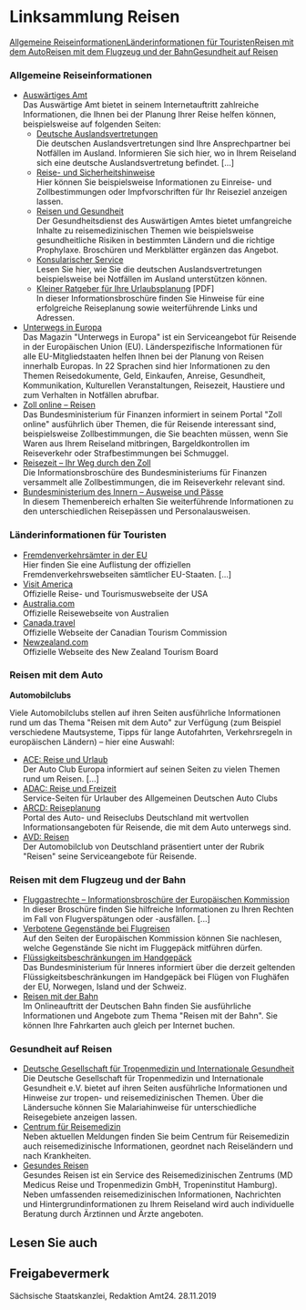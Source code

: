 # Linksammlung Reisen

[Allgemeine Reiseinformationen](#A)[Länderinformationen für Touristen](#E)[Reisen mit dem Auto](#B)[Reisen mit dem Flugzeug und der Bahn](#C)[Gesundheit auf Reisen](#D)

### Allgemeine Reiseinformationen

* [Auswärtiges Amt](http://www.auswaertiges-amt.de/ "auswaertiges-amt.de/")  
  Das Auswärtige Amt bietet in seinem Internetauftritt zahlreiche Informationen, die Ihnen bei der Planung Ihrer Reise helfen können, beispielsweise auf folgenden Seiten:
  + [Deutsche Auslandsvertretungen](http://www.auswaertiges-amt.de/DE/AAmt/Auslandsvertretungen/Uebersicht_node.html "Auswärtiges Amt: Auslandsvertretungen der Bundesrepublik Deutschland")  
    Die deutschen Auslandsvertretungen sind Ihre Ansprechpartner bei Notfällen im Ausland. Informieren Sie sich hier, wo in Ihrem Reiseland sich eine deutsche Auslandsvertretung befindet. [...]
  + [Reise- und Sicherheitshinweise](http://www.auswaertiges-amt.de/DE/Laenderinformationen/LaenderReiseinformationen_node.html "Auswärtiges Amt: Rubrik \"Länder, Reise, Sicherheit\" (auswaertiges-amt.de)")  
     Hier können Sie beispielsweise Informationen zu Einreise- und Zollbestimmungen oder Impfvorschriften für Ihr Reiseziel anzeigen lassen.
  + [Reisen und Gesundheit](https://www.auswaertiges-amt.de/de/ReiseUndSicherheit/reisemedizin "auswaertiges-amt.de/de/ReiseUndSicherheit/reisemedizin/")  
     Der Gesundheitsdienst des Auswärtigen Amtes bietet umfangreiche Inhalte zu reisemedizinischen Themen wie beispielsweise gesundheitliche Risiken in bestimmten Ländern und die richtige Prophylaxe. Broschüren und Merkblätter ergänzen das Angebot.
  + [Konsularischer Service](https://www.auswaertiges-amt.de/de/ReiseUndSicherheit/reise-und-sicherheitshinweise/konsularinfo "auswaertiges-amt.de/de/ReiseUndSicherheit/reise-und-sicherheitshinweise/konsularinfo")  
     Lesen Sie hier, wie Sie die deutschen Auslandsvertretungen beispielsweise bei Notfällen im Ausland unterstützen können.
  + [Kleiner Ratgeber für Ihre Urlaubsplanung](https://www.auswaertiges-amt.de/blob/199388/cb08a1bd31946fed34312dc561c81007/reiseplanung-data.pdf "Auswärtiges Amt, Broschüre: Sichere Urlaubsplanung") [PDF]  
     In dieser Informationsbroschüre finden Sie Hinweise für eine erfolgreiche Reiseplanung sowie weiterführende Links und Adressen.
* [Unterwegs in Europa](https://publications.europa.eu/de/publication-detail/-/publication/1e944b1b-3919-11e7-a08e-01aa75ed71a1 "Magazin \"Unterwegs in Europa\"")  
   Das Magazin "Unterwegs in Europa" ist ein Serviceangebot für Reisende in der Europäischen Union (EU). Länderspezifische Informationen für alle EU-Mitgliedstaaten helfen Ihnen bei der Planung von Reisen innerhalb Europas. In 22 Sprachen sind hier Informationen zu den Themen Reisedokumente, Geld, Einkaufen, Anreise, Gesundheit, Kommunikation, Kulturellen Veranstaltungen, Reisezeit, Haustiere und zum Verhalten in Notfällen abrufbar.
* [Zoll online – Reisen](http://www.zoll.de/DE/Privatpersonen/Reisen/reisen_node.html "Bundeszollverwaltung: Rubrik \"Reisen\" (Privat)")  
   Das Bundesministerium für Finanzen informiert in seinem Portal "Zoll online" ausführlich über Themen, die für Reisende interessant sind, beispielsweise Zollbestimmungen, die Sie beachten müssen, wenn Sie Waren aus Ihrem Reiseland mitbringen, Bargeldkontrollen im Reiseverkehr oder Strafbestimmungen bei Schmuggel.
* [Reisezeit – Ihr Weg durch den Zoll](https://www.bundesfinanzministerium.de/Content/DE/Standardartikel/Themen/Zoll/Der_zoll_broschuere.html "Broschüre \"Reisezeit - Ihr Weg durch den Zoll\"")  
   Die Informationsbroschüre des Bundesministeriums für Finanzen versammelt alle Zollbestimmungen, die im Reiseverkehr relevant sind.
* [Bundesministerium des Innern – Ausweise und Pässe](http://www.bmi.bund.de/DE/Themen/Moderne-Verwaltung-Oeffentlicher-Dienst/Ausweise-Paesse/ausweise-paesse_node.html "BMI: Pässe und Ausweise")  
   In diesem Themenbereich erhalten Sie weiterführende Informationen zu den unterschiedlichen Reisepässen und Personalausweisen.

### Länderinformationen für Touristen

* [Fremdenverkehrsämter in der EU](https://www.fremdenverkehrsamt.com/touristeninformation/europa/index.html "Touristeninformation mit einer Auflistung der Fremdenverkehrswebseiten der EU-Staaten.")  
  Hier finden Sie eine Auflistung der offiziellen Fremdenverkehrswebseiten sämtlicher EU-Staaten. [...]
* [Visit America](https://www.visittheusa.de "Tourismuswebsite der USA")  
   Offizielle Reise- und Tourismuswebseite der USA
* [Australia.com](http://www.australia.com/de/ "www.australia.com/de/")  
   Offizielle Reisewebseite von Australien
* [Canada.travel](http://www.canada.travel/ "Canadian Tourism Commission")  
   Offizielle Webseite der Canadian Tourism Commission
* [Newzealand.com](http://www.newzealand.com/de/ "Website des Neuseeländischen Tourismusagentur")  
   Offizielle Webseite des New Zealand Tourism Board

### Reisen mit dem Auto

**Automobilclubs**

Viele Automobilclubs stellen auf ihren Seiten ausführliche Informationen rund um das Thema "Reisen mit dem Auto" zur Verfügung (zum Beispiel verschiedene Mautsysteme, Tipps für lange Autofahrten, Verkehrsregeln in europäischen Ländern) – hier eine Auswahl:

* [ACE: Reise und Urlaub](https://www.ace-online.de/ "Autoclub Europa (ACE)")  
  Der Auto Club Europa informiert auf seinen Seiten zu vielen Themen rund um Reisen. [...]
* [ADAC: Reise und Freizeit](https://www.adac.de/reise_freizeit/ "ADAC: Rubrik \"Reisen und Freizeit\"")  
   Service-Seiten für Urlauber des Allgemeinen Deutschen Auto Clubs
* [ARCD: Reiseplanung](https://www.arcd.de/magazin/reisen/ "arcd.de/magazin/reisen")  
   Portal des Auto- und Reiseclubs Deutschland mit wertvollen Informationsangeboten für Reisende, die mit dem Auto unterwegs sind.
* [AVD: Reisen](https://www.avd.de/reisen/reiseangebote/5-auf-avd-reisen/ "avd.de/reisen/reiseangebote/5-auf-avd-reisen/")  
   Der Automobilclub von Deutschland präsentiert unter der Rubrik "Reisen" seine Serviceangebote für Reisende.

### Reisen mit dem Flugzeug und der Bahn

* [Fluggastrechte – Informationsbroschüre der Europäischen Kommission](http://europa.eu/youreurope/citizens/travel/passenger-rights/air/index_de.htm "Fluggastrechte: Informationsportal der Europäischen Kommission")  
  In dieser Broschüre finden Sie hilfreiche Informationen zu Ihren Rechten im Fall von Flugverspätungen oder -ausfällen. [...]
* [Verbotene Gegenstände bei Flugreisen](https://www.bundespolizei.de/Web/DE/01Sicher-auf-Reisen/01Mit-dem-Flugzeug/03Was-darf-ich-mitnehmen/verbotene-gegenstaende-im-flugzeug.html "Bundespolizei: Kapitel \"Verbotene Gegenstände bei Flugreisen\"")  
   Auf den Seiten der Europäischen Kommission können Sie nachlesen, welche Gegenstände Sie nicht im Fluggepäck mitführen dürfen.
* [Flüssigkeitsbeschränkungen im Handgepäck](https://www.bmi.bund.de/SharedDocs/pressemitteilungen/DE/2014/01/luftsicherheit.html "BMI: Flüssigkeitsbeschränkungen im Handgepäck")  
   Das Bundesministerium für Inneres informiert über die derzeit geltenden Flüssigkeitsbeschränkungen im Handgepäck bei Flügen von Flughäfen der EU, Norwegen, Island und der Schweiz.
* [Reisen mit der Bahn](https://www.bahn.de/p/view/service/service_uebersicht.shtml "Reise & Services (Deutsche Bahn AG)")  
   Im Onlineauftritt der Deutschen Bahn finden Sie ausführliche Informationen und Angebote zum Thema "Reisen mit der Bahn". Sie können Ihre Fahrkarten auch gleich per Internet buchen.

### Gesundheit auf Reisen

* [Deutsche Gesellschaft für Tropenmedizin und Internationale Gesundheit](http://www.dtg.org/ "Deutsche Gesellschaft für Tropenmedizin")  
  Die Deutsche Gesellschaft für Tropenmedizin und Internationale Gesundheit e.V. bietet auf ihren Seiten ausführliche Informationen und Hinweise zur tropen- und reisemedizinischen Themen. Über die Ländersuche können Sie Malariahinweise für unterschiedliche Reisegebiete anzeigen lassen.
* [Centrum für Reisemedizin](http://www.crm.de/ "Centrum für Reisemedizin")  
   Neben aktuellen Meldungen finden Sie beim Centrum für Reisemedizin auch reisemedizinische Informationen, geordnet nach Reiseländern und nach Krankheiten.
* [Gesundes Reisen](https://www.gesundes-reisen.eu/ "Portal: Gesundes Reisen ")  
   Gesundes Reisen ist ein Service des Reisemedizinischen Zentrums (MD Medicus Reise und Tropenmedizin GmbH, Tropeninstitut Hamburg). Neben umfassenden reisemedizinischen Informationen, Nachrichten und Hintergrundinformationen zu Ihrem Reiseland wird auch individuelle Beratung durch Ärztinnen und Ärzte angeboten.

## Lesen Sie auch

## Freigabevermerk

Sächsische Staatskanzlei, Redaktion Amt24. 28.11.2019
